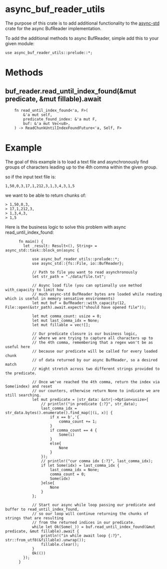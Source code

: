 # async_buf_reader_utils

The purpose of this crate is to add additional functionality to the [async-std](https://github.com/async-rs/async-std) crate for the async BufReader implementation.

To add the additional methods to async BufReader, simple add this to your given module:

```
use async_buf_reader_utils::prelude::*;
```


# Methods

## buf_reader.read_until_index_found(&mut predicate, &mut fillable).await

```
    fn read_until_index_found<'a, F>(
        &'a mut self,
        predicate_found_index: &'a mut F,
        buf: &'a mut Vec<u8>,
    ) -> ReadChunkUntilIndexFoundFuture<'a, Self, F> 
```

# Example

The goal of this example is to load a text file and asynchronously find 
groups of characters leading up to the 4th comma within the given group.

so if the input text file is:

```
1,50,0,3,17,1,212,3,1,3,4,3,1,5
```

we want to be able to return chunks of:
```
> 1,50,0,3,
> 17,1,212,3,
> 1,3,4,3,
> 1,5
```

Here is the business logic to solve this problem with async read_until_index_found:

```no_run
      fn main() {
        let _result: Result<(), String> = async_std::task::block_on(async {
        
            use async_buf_reader_utils::prelude::*;
            use async_std::{fs::File, io::BufReader};

            // Path to file you want to read asynchronously
            let str_path = "./data/file.txt";

            // Async load file (you can optionally use method with_capacity to limit how 
            // much async-std BufReader bytes are loaded while reading which is useful in memory sensative environments)
            let mut buf = BufReader::with_capacity(12, File::open(&str_path).await.expect("should have opened file"));
            
            let mut comma_count: usize = 0;
            let mut last_comma_idx = None;
            let mut fillable = vec![];

            // Our predicate closure is our business logic,
            // where we are trying to capture all characters up to
            // the 4th comma, remembering that a regex won't be as useful here
            // because our predicate will be called for every loaded chunk
            // of data returned by our async BufReader, so a desired match 
            // might stretch across two different strings provided to the predicate.

            // Once we've reached the 4th comma, return the index via Some(index) and reset
            // our counters, otherwise return None to indicate we are still searching.
            let mut predicate = |str_data: &str|->Option<usize>{
                // println!("in predicate {:?}", str_data);
                last_comma_idx = str_data.bytes().enumerate().find_map(|(i, x)| {
                    if x == b','{
                        comma_count += 1;
                    }
                    if comma_count == 4 {
                        Some(i)
                    }
                    else{
                        None
                    }
                });
                // println!("cur comma idx {:?}", last_comma_idx);
                if let Some(idx) = last_comma_idx {
                    last_comma_idx = None;
                    comma_count = 0;
                    Some(idx)
                }else{
                    None
                }
            };

            // Start our async while loop passing our predicate and buffer to read_until_index_found,
            // so our loop will continue returning the chunks of strings that are resulting
            // from the returned indices in our predicate.
            while let Ok(Some(_)) = buf.read_until_index_found(&mut predicate, &mut fillable).await {
                println!("in while await loop {:?}", str::from_utf8(&fillable).unwrap());
                fillable.clear();
            }
            Ok(())
        });
      }
```